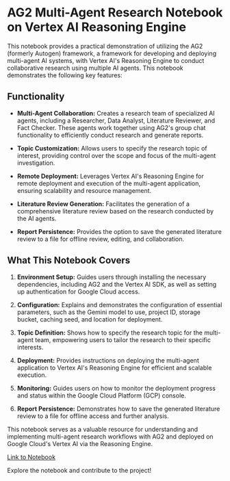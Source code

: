 # AG2 Multi-Agent Research Notebook on Vertex AI Reasoning Engine

This notebook provides a practical demonstration of utilizing the AG2 (formerly Autogen) framework, a framework for developing and deploying multi-agent AI systems, with Vertex AI's Reasoning Engine to conduct collaborative research using multiple AI agents. This notebook demonstrates the following key features:

## Functionality

- **Multi-Agent Collaboration:** Creates a research team of specialized AI agents, including a Researcher, Data Analyst, Literature Reviewer, and Fact Checker. These agents work together using AG2's group chat functionality to efficiently conduct research and generate reports.

- **Topic Customization:** Allows users to specify the research topic of interest, providing control over the scope and focus of the multi-agent investigation.

- **Remote Deployment:** Leverages Vertex AI's Reasoning Engine for remote deployment and execution of the multi-agent application, ensuring scalability and resource management.

- **Literature Review Generation:** Facilitates the generation of a comprehensive literature review based on the research conducted by the AI agents.

- **Report Persistence:** Provides the option to save the generated literature review to a file for offline review, editing, and collaboration.

## What This Notebook Covers

1. **Environment Setup:** Guides users through installing the necessary dependencies, including AG2 and the Vertex AI SDK, as well as setting up authentication for Google Cloud access.

2. **Configuration:** Explains and demonstrates the configuration of essential parameters, such as the Gemini model to use, project ID, storage bucket, caching seed, and location for deployment.

3. **Topic Definition:** Shows how to specify the research topic for the multi-agent team, empowering users to tailor the research to their specific interests.

4. **Deployment:** Provides instructions on deploying the multi-agent application to Vertex AI's Reasoning Engine for efficient and scalable execution.

5. **Monitoring:** Guides users on how to monitor the deployment progress and status within the Google Cloud Platform (GCP) console.

6. **Report Persistence:** Demonstrates how to save the generated literature review to a file for offline access and further analysis.

This notebook serves as a valuable resource for understanding and implementing multi-agent research workflows with AG2 and deployed on Google Cloud's Vertex AI via the Reasoning Engine.

[Link to Notebook](genai-on-vertex-ai/agents/reasoning_engine/ag2/ag2_on_reasoning_engine_via_vertex.ipynb)

Explore the notebook and contribute to the project!
